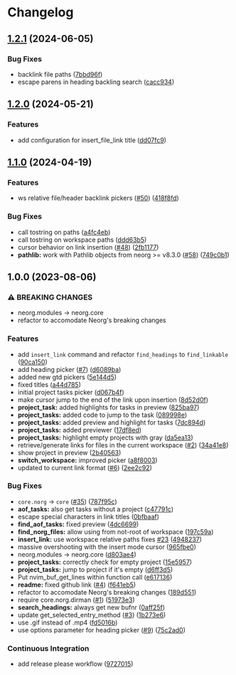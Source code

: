 # Changelog

## [1.2.1](https://github.com/nvim-neorg/neorg-telescope/compare/v1.2.0...v1.2.1) (2024-06-05)


### Bug Fixes

* backlink file paths ([7bbd96f](https://github.com/nvim-neorg/neorg-telescope/commit/7bbd96fba2b67e33de2b97b1a7b5d2ec4fdd2909))
* escape parens in heading backling search ([cacc934](https://github.com/nvim-neorg/neorg-telescope/commit/cacc934dfd5169e777bd364cf00745e2c9bbf31d))

## [1.2.0](https://github.com/nvim-neorg/neorg-telescope/compare/v1.1.0...v1.2.0) (2024-05-21)


### Features

* add configuration for insert_file_link title ([dd07fc9](https://github.com/nvim-neorg/neorg-telescope/commit/dd07fc9bf3e7862d9700562bc8c0a3761e8a35b4))

## [1.1.0](https://github.com/nvim-neorg/neorg-telescope/compare/v1.0.0...v1.1.0) (2024-04-19)


### Features

* ws relative file/header backlink pickers ([#50](https://github.com/nvim-neorg/neorg-telescope/issues/50)) ([418f8fd](https://github.com/nvim-neorg/neorg-telescope/commit/418f8fd4bd7360d954613a2322b4eb2888ac3ad9))


### Bug Fixes

* call tostring on paths ([a4fc4eb](https://github.com/nvim-neorg/neorg-telescope/commit/a4fc4eb3cd5db6ccd52e99f2b49ce931c458e38f))
* call tostring on workspace paths ([ddd63b5](https://github.com/nvim-neorg/neorg-telescope/commit/ddd63b5301aa0d11c140ab99ba22d0a33a69a9a4))
* cursor behavior on link insertion ([#48](https://github.com/nvim-neorg/neorg-telescope/issues/48)) ([2fb1177](https://github.com/nvim-neorg/neorg-telescope/commit/2fb117727ce91e6ca6209cb1013fb4437bd35722))
* **pathlib:** work with Pathlib objects from neorg &gt;= v8.3.0 ([#58](https://github.com/nvim-neorg/neorg-telescope/issues/58)) ([749c0b1](https://github.com/nvim-neorg/neorg-telescope/commit/749c0b11a4f7150633de8016a8de21a994238643))

## 1.0.0 (2023-08-06)


### ⚠ BREAKING CHANGES

* neorg.modules -> neorg.core
* refactor to accomodate Neorg's breaking changes

### Features

* add `insert_link` command and refactor `find_headings` to `find_linkable` ([90ca150](https://github.com/nvim-neorg/neorg-telescope/commit/90ca15086ab4bb9944df94cc434c0cc4a41aa270))
* add heading picker ([#7](https://github.com/nvim-neorg/neorg-telescope/issues/7)) ([d6089ba](https://github.com/nvim-neorg/neorg-telescope/commit/d6089ba3c1bc8a3c5ce854ce58c6cad42c8de60a))
* added new gtd pickers ([5e144d5](https://github.com/nvim-neorg/neorg-telescope/commit/5e144d51dc51a784ce65cc156b71a9aa602d037c))
* fixed titles ([a44d785](https://github.com/nvim-neorg/neorg-telescope/commit/a44d7852de6b3c78ca271f2189b80bd205b0674f))
* initial project tasks picker ([d067b4f](https://github.com/nvim-neorg/neorg-telescope/commit/d067b4f945464686443c73ea605ead92106dc39e))
* make cursor jump to the end of the link upon insertion ([8d52d0f](https://github.com/nvim-neorg/neorg-telescope/commit/8d52d0fdd391728fe764dd7a02cafa58c284390f))
* **project_task:** added highlights for tasks in preview ([825ba97](https://github.com/nvim-neorg/neorg-telescope/commit/825ba97fb25a33ccc9d5ddbba24005f90c854b1a))
* **project_tasks:** added code to jump to the task ([089998e](https://github.com/nvim-neorg/neorg-telescope/commit/089998ea06345c54d151faeca2183b5a77679880))
* **project_tasks:** added preview and highlight for tasks ([7dc894d](https://github.com/nvim-neorg/neorg-telescope/commit/7dc894dc58c307e3adf2a9c790d840bc946d5b27))
* **project_tasks:** added previewer ([17df8ed](https://github.com/nvim-neorg/neorg-telescope/commit/17df8ed02e8f7898ba7ca22c0142896463eda500))
* **project_tasks:** highlight empty projects with gray ([da5ea13](https://github.com/nvim-neorg/neorg-telescope/commit/da5ea1380d82865ab52e0888e638a10cadc3a371))
* retrieve/generate links for files in the current workspace  ([#2](https://github.com/nvim-neorg/neorg-telescope/issues/2)) ([34a41e8](https://github.com/nvim-neorg/neorg-telescope/commit/34a41e809c427d2d27724358ce40c3a413b99e34))
* show project in preview ([2b40563](https://github.com/nvim-neorg/neorg-telescope/commit/2b405636f8f50d6b839cd4dd39799706ce48780d))
* **switch_workspace:** improved picker ([a8f8003](https://github.com/nvim-neorg/neorg-telescope/commit/a8f8003e8887812c9aa26005c49c8f4c9e3695e5))
* updated to current link format ([#6](https://github.com/nvim-neorg/neorg-telescope/issues/6)) ([2ee2c92](https://github.com/nvim-neorg/neorg-telescope/commit/2ee2c928e2e8cb9eef00acc3ec8c0926d81067ee))


### Bug Fixes

* `core.norg` -&gt; `core` ([#35](https://github.com/nvim-neorg/neorg-telescope/issues/35)) ([787f95c](https://github.com/nvim-neorg/neorg-telescope/commit/787f95c527d4f3fe1c25600e92d939456967e944))
* **aof_tasks:** also get tasks without a project ([c47791c](https://github.com/nvim-neorg/neorg-telescope/commit/c47791c6d8a7817bad5455776d1642dd6302abc2))
* escape special characters in link titles ([0bfbaaf](https://github.com/nvim-neorg/neorg-telescope/commit/0bfbaaf223b8f820f6cb5bdc7a68a44a123a2eeb))
* **find_aof_tasks:** fixed preview ([4dc6699](https://github.com/nvim-neorg/neorg-telescope/commit/4dc66991c3244be99992e9ae6511a6265718f694))
* **find_norg_files:** allow using from not-root of workspace ([197c59a](https://github.com/nvim-neorg/neorg-telescope/commit/197c59a572e4423642b5c5fb727ecefadffe9000))
* **insert_link:** use workspace relative paths fixes [#23](https://github.com/nvim-neorg/neorg-telescope/issues/23) ([4948237](https://github.com/nvim-neorg/neorg-telescope/commit/4948237e593d0ebf5681daecd6d1a6f73130b58e))
* massive overshooting with the insert mode cursor ([965fbe0](https://github.com/nvim-neorg/neorg-telescope/commit/965fbe045ce1814628617325ad51c2698d1b787f))
* neorg.modules -&gt; neorg.core ([d803ae4](https://github.com/nvim-neorg/neorg-telescope/commit/d803ae41c40e3dfa2ac11a4956497436b101ce80))
* **project_tasks:** correctly check for empty project ([15e5957](https://github.com/nvim-neorg/neorg-telescope/commit/15e5957302dff88ceb6378e4c8ae4e70a9221262))
* **project_tasks:** jump to project if it's empty ([d6ff3d5](https://github.com/nvim-neorg/neorg-telescope/commit/d6ff3d5d8698bc417d45ff3bac045fe06cf1d32a))
* Put nvim_buf_get_lines within function call ([e617136](https://github.com/nvim-neorg/neorg-telescope/commit/e61713652020419412d3e1843aca273a0b845928))
* **readme:** fixed github link ([#4](https://github.com/nvim-neorg/neorg-telescope/issues/4)) ([f641eb5](https://github.com/nvim-neorg/neorg-telescope/commit/f641eb530b74cc9bc0e802d1ceca071ed7cada06))
* refactor to accomodate Neorg's breaking changes ([189d551](https://github.com/nvim-neorg/neorg-telescope/commit/189d55168e577945bf13771b63df97bb4bfeffe0))
* require core.norg.dirman ([#1](https://github.com/nvim-neorg/neorg-telescope/issues/1)) ([51973e3](https://github.com/nvim-neorg/neorg-telescope/commit/51973e313395c319365e52f7df76973822e3e773))
* **search_headings:** always get new bufnr ([0aff25f](https://github.com/nvim-neorg/neorg-telescope/commit/0aff25f4ead5d4dc6477dbfecc2de5baed68118d))
* update get_selected_entry_method ([#3](https://github.com/nvim-neorg/neorg-telescope/issues/3)) ([1b273e6](https://github.com/nvim-neorg/neorg-telescope/commit/1b273e6304e4f94a046a847936273be1c56b9cf6))
* use .gif instead of .mp4 ([fd5016b](https://github.com/nvim-neorg/neorg-telescope/commit/fd5016b2b2b9d0be0bbb089a6ef8e75d59460fd6))
* use options parameter for heading picker ([#9](https://github.com/nvim-neorg/neorg-telescope/issues/9)) ([75c2ad0](https://github.com/nvim-neorg/neorg-telescope/commit/75c2ad02d91c353069fdcb55418d4f6eb6aec74e))


### Continuous Integration

* add release please workflow ([9727015](https://github.com/nvim-neorg/neorg-telescope/commit/97270154cc3dd548faea25d4399e80e1efae0a3c))
